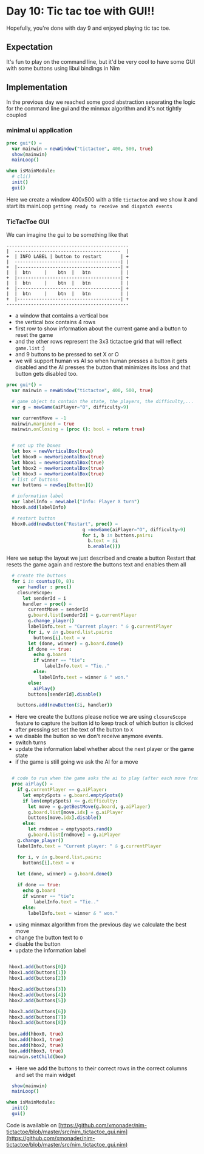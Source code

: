# Day 10: Tic tac toe with GUI!!
Hopefully, you're done with day 9 and enjoyed playing tic tac toe.

## Expectation
It's fun to play on the command line, but it'd be very cool to have some GUI with some buttons using libui bindings in Nim

## Implementation
In the previous day we reached some good abstraction separating the logic for the command line gui and the minmax algorithm and it's not tightly coupled 


### minimal ui application

```nim
proc gui*() = 
  var mainwin = newWindow("tictactoe", 400, 500, true)
  show(mainwin)
  mainLoop()

when isMainModule:
  # cli()
  init()
  gui()
```

Here we create a window 400x500 with a title `tictactoe` and we show it and start its mainLoop `getting ready to receive and dispatch events`

### TicTacToe GUI

We can imagine the gui to be something like that

```
---------------------------------------------
|  ---------------------------------------  |
+  | INFO LABEL | button to restart       | +
|  ---------------------------------------| |
+  |--------------------------------------| +
|  |  btn     |    btn  |   btn           | |
+  |--------------------------------------| +
|  |  btn     |    btn  |   btn           | |
+  |--------------------------------------| +
|  |  btn     |    btn  |   btn           | |
+  |--------------------------------------| +
---------------------------------------------
```

- a window that contains  a vertical box
- the vertical box contains 4 rows 
- first row to show information about the current game and a button to reset the game
- and the other rows represent the 3x3 tictactoe grid that will reflect `game.list` :)
- and 9 buttons to be pressed to set X or O
- we will support human vs AI so when human presses a button it gets disabled and the AI presses the button that minimizes its loss and that button gets disabled too.

```nim
proc gui*() = 
  var mainwin = newWindow("tictactoe", 400, 500, true)

  # game object to contain the state, the players, the difficulty,...
  var g = newGame(aiPlayer="O", difficulty=9)

  var currentMove = -1
  mainwin.margined = true
  mainwin.onClosing = (proc (): bool = return true)


  # set up the boxes 
  let box = newVerticalBox(true)
  let hbox0 = newHorizontalBox(true)
  let hbox1 = newHorizontalBox(true)
  let hbox2 = newHorizontalBox(true)
  let hbox3 = newHorizontalBox(true)
  # list of buttons 
  var buttons = newSeq[Button]()

  # information label
  var labelInfo = newLabel("Info: Player X turn")
  hbox0.add(labelInfo)

  # restart button
  hbox0.add(newButton("Restart", proc() = 
                            g =newGame(aiPlayer="O", difficulty=9)
                            for i, b in buttons.pairs:
                              b.text = $i
                              b.enable()))
```

Here we setup the layout we just described and create a button Restart that resets the game again and restore the buttons text and enables them all

```nim
  # create the buttons
  for i in countup(0, 8):
    var handler : proc() 
    closureScope:
      let senderId = i
      handler = proc() =
        currentMove = senderId
        g.board.list[senderId] = g.currentPlayer
        g.change_player()
        labelInfo.text = "Current player: " & g.currentPlayer
        for i, v in g.board.list.pairs:
          buttons[i].text = v
        let (done, winner) = g.board.done()
        if done == true:
          echo g.board
          if winner == "tie":
              labelInfo.text = "Tie.."
          else:
            labelInfo.text = winner & " won."
        else:
          aiPlay()
        buttons[senderId].disable()

    buttons.add(newButton($i, handler))
 ```

 - Here we create the buttons please notice we are using `closureScope` feature to capture the button id to keep track of which button is clicked
 - after pressing set set the text of the button to `X`
 - we disable the button so we don't receive anymore events.
 - switch turns
 - update the information label whether about the next player or the game state
 - if the game is still going we ask the AI for a move


```nim

  # code to run when the game asks the ai to play (after each move from the human..)
  proc aiPlay() = 
    if g.currentPlayer == g.aiPlayer:
      let emptySpots = g.board.emptySpots()
      if len(emptySpots) <= g.difficulty:
        let move = g.getBestMove(g.board, g.aiPlayer)
        g.board.list[move.idx] = g.aiPlayer
        buttons[move.idx].disable()
      else:
        let rndmove = emptyspots.rand()
        g.board.list[rndmove] = g.aiPlayer
    g.change_player()
    labelInfo.text = "Current player: " & g.currentPlayer

    for i, v in g.board.list.pairs:
      buttons[i].text = v
      
    let (done, winner) = g.board.done()

    if done == true:
      echo g.board
      if winner == "tie":
          labelInfo.text = "Tie.."
      else:
        labelInfo.text = winner & " won."

```

- using minmax algorithm from the previous day we calculate the best move
- change the button text to `O`
- disable the button
- update the information label

 ```nim

  hbox1.add(buttons[0])
  hbox1.add(buttons[1])
  hbox1.add(buttons[2])

  hbox2.add(buttons[3])
  hbox2.add(buttons[4])
  hbox2.add(buttons[5])

  hbox3.add(buttons[6])
  hbox3.add(buttons[7])
  hbox3.add(buttons[8])
  
  box.add(hbox0, true)
  box.add(hbox1, true)
  box.add(hbox2, true)
  box.add(hbox3, true)
  mainwin.setChild(box)

```

- Here we add the buttons to their correct rows in the correct columns and set the main widget

```nim
  show(mainwin)
  mainLoop()

when isMainModule:
  init()
  gui()
```

Code is available on [https://github.com/xmonader/nim-tictactoe/blob/master/src/nim_tictactoe_gui.nim](https://github.com/xmonader/nim-tictactoe/blob/master/src/nim_tictactoe_gui.nim)